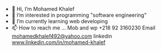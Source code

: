- 👋 Hi, I’m Mohamed Khalef
- 👀 I’m interested in programming "software engineering"
- 🌱 I’m currently learning web developing
- 📫 How to reach me ...
        Mob and wp +218 92 3160230
          Email mohamedkhalef492@yahoo.com
               linkedin www.linkedin.com/in/mohamed-khalef


<!---
kaLf01/kaLf01 is a ✨ special ✨ repository because its `README.md` (this file) appears on your GitHub profile.
You can click the Preview link to take a look at your changes.
--->
